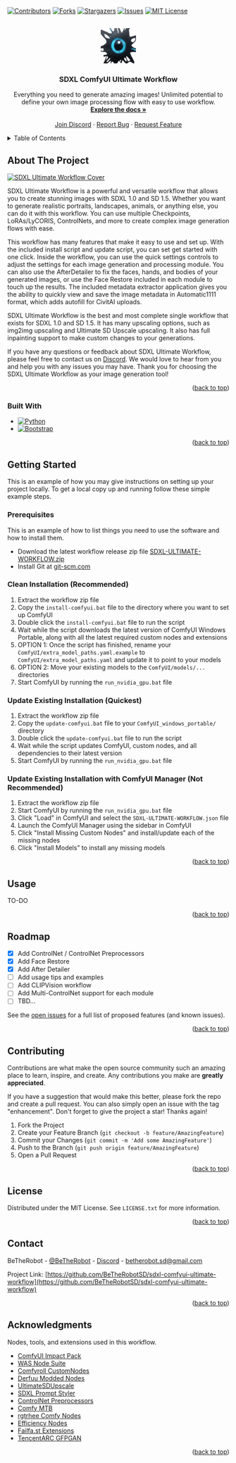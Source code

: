 <a name="readme-top"></a>
[![Contributors][contributors-shield]][contributors-url]
[![Forks][forks-shield]][forks-url]
[![Stargazers][stars-shield]][stars-url]
[![Issues][issues-shield]][issues-url]
[![MIT License][license-shield]][license-url]



<!-- PROJECT LOGO -->
<br />
<div align="center">
  <a href="https://github.com/BeTheRobotSD/sdxl-comfyui-ultimate-workflow">
    <img src="assets/icon.png" alt="Logo" width="80" height="80">
  </a>

  <h3 align="center">SDXL ComfyUI Ultimate Workflow</h3>

  <p align="center">
    Everything you need to generate amazing images! Unlimited potential to define your own image processing flow with easy to use workflow.
    <br />
    <a href="https://github.com/BeTheRobotSD/sdxl-comfyui-ultimate-workflow"><strong>Explore the docs »</strong></a>
    <br />
    <br />
    <a href="https://discord.gg/PWSwFHAYRJ">Join Discord</a>
    ·
    <a href="https://github.com/BeTheRobotSD/sdxl-comfyui-ultimate-workflow/issues">Report Bug</a>
    ·
    <a href="https://github.com/BeTheRobotSD/sdxl-comfyui-ultimate-workflow/issues">Request Feature</a>
  </p>
</div>



<!-- TABLE OF CONTENTS -->
<details>
  <summary>Table of Contents</summary>
  <ol>
    <li>
      <a href="#about-the-project">About The Project</a>
      <ul>
        <li><a href="#built-with">Built With</a></li>
      </ul>
    </li>
    <li>
      <a href="#getting-started">Getting Started</a>
      <ul>
        <li><a href="#prerequisites">Prerequisites</a></li>
        <li><a href="#installation">Installation</a></li>
      </ul>
    </li>
    <li><a href="#usage">Usage</a></li>
    <li><a href="#roadmap">Roadmap</a></li>
    <li><a href="#contributing">Contributing</a></li>
    <li><a href="#license">License</a></li>
    <li><a href="#contact">Contact</a></li>
    <li><a href="#acknowledgments">Acknowledgments</a></li>
  </ol>
</details>



<!-- ABOUT THE PROJECT -->
## About The Project

[![SDXL Ultimate Workflow Cover][product-screenshot]](https://github.com/BeTheRobotSD/sdxl-comfyui-ultimate-workflow)

SDXL Ultimate Workflow is a powerful and versatile workflow that allows you to create stunning images with SDXL 1.0 and SD 1.5. Whether you want to generate realistic portraits, landscapes, animals, or anything else, you can do it with this workflow. You can use multiple Checkpoints, LoRAs/LyCORIS, ControlNets, and more to create complex image generation flows with ease.

This workflow has many features that make it easy to use and set up. With the included install script and update script, you can set get started with one click. Inside the workflow, you can use the quick settings controls to adjust the settings for each image generation and processing module. You can also use the AfterDetailer to fix the faces, hands, and bodies of your generated images, or use the Face Restore included in each module to touch up the results. The included metadata extractor application gives you the ability to quickly view and save the image metadata in Automatic1111 format, which adds autofill for CivitAI uploads.

SDXL Ultimate Workflow is the best and most complete single workflow that exists for SDXL 1.0 and SD 1.5. It has many upscaling options, such as img2img upscaling and Ultimate SD Upscale upscaling. It also has full inpainting support to make custom changes to your generations.

If you have any questions or feedback about SDXL Ultimate Workflow, please feel free to contact us on [Discord](https://discord.gg/y8C5ACnBnG). We would love to hear from you and help you with any issues you may have. Thank you for choosing the SDXL Ultimate Workflow as your image generation tool!

<p align="right">(<a href="#readme-top">back to top</a>)</p>



### Built With

* [![Python][Python.org]][Python-url]
* [![Bootstrap][Bootstrap.com]][Bootstrap-url]

<p align="right">(<a href="#readme-top">back to top</a>)</p>



<!-- GETTING STARTED -->
## Getting Started

This is an example of how you may give instructions on setting up your project locally.
To get a local copy up and running follow these simple example steps.

### Prerequisites

This is an example of how to list things you need to use the software and how to install them.
* Download the latest workflow release zip file [SDXL-ULTIMATE-WORKFLOW.zip](https://github.com/BeTheRobotSD/sdxl-comfyui-ultimate-workflow/releases)
* Install Git at [git-scm.com](https://git-scm.com/download/win)

### Clean Installation (Recommended)

1. Extract the workflow zip file
2. Copy the `install-comfyui.bat` file to the directory where you want to set up ComfyUI
3. Double click the `install-comfyui.bat` file to run the script
4. Wait while the script downloads the latest version of ComfyUI Windows Portable, along with all the latest required custom nodes and extensions
5. OPTION 1: Once the script has finished, rename your `ComfyUI/extra_model_paths.yaml.example` to `ComfyUI/extra_model_paths.yaml` and update it to point to your models
6. OPTION 2: Move your existing models to the `ComfyUI/models/...` directories
7. Start ComfyUI by running the `run_nvidia_gpu.bat` file



### Update Existing Installation (Quickest)

1. Extract the workflow zip file
2. Copy the `update-comfyui.bat` file to your `ComfyUI_windows_portable/` directory
3. Double click the `update-comfyui.bat` file to run the script
4. Wait while the script updates ComfyUI, custom nodes, and all dependencies to their latest version
5. Start ComfyUI by running the `run_nvidia_gpu.bat` file


### Update Existing Installation with ComfyUI Manager (Not Recommended)

1. Extract the workflow zip file
2. Start ComfyUI by running the `run_nvidia_gpu.bat` file
3. Click "Load" in ComfyUI and select the `SDXL-ULTIMATE-WORKFLOW.json` file
4. Launch the ComfyUI Manager using the sidebar in ComfyUI
5. Click "Install Missing Custom Nodes" and install/update each of the missing nodes
6. Click "Install Models" to install any missing models



<p align="right">(<a href="#readme-top">back to top</a>)</p>



<!-- USAGE EXAMPLES -->
## Usage

TO-DO

<p align="right">(<a href="#readme-top">back to top</a>)</p>



<!-- ROADMAP -->
## Roadmap

- [x] Add ControlNet / ControlNet Preprocessors
- [x] Add Face Restore
- [x] Add After Detailer
- [ ] Add usage tips and examples
- [ ] Add CLIPVision workflow
- [ ] Add Multi-ControlNet support for each module
- [ ] TBD...

See the [open issues](https://github.com/BeTheRobotSD/sdxl-comfyui-ultimate-workflow/issues) for a full list of proposed features (and known issues).

<p align="right">(<a href="#readme-top">back to top</a>)</p>



<!-- CONTRIBUTING -->
## Contributing

Contributions are what make the open source community such an amazing place to learn, inspire, and create. Any contributions you make are **greatly appreciated**.

If you have a suggestion that would make this better, please fork the repo and create a pull request. You can also simply open an issue with the tag "enhancement".
Don't forget to give the project a star! Thanks again!

1. Fork the Project
2. Create your Feature Branch (`git checkout -b feature/AmazingFeature`)
3. Commit your Changes (`git commit -m 'Add some AmazingFeature'`)
4. Push to the Branch (`git push origin feature/AmazingFeature`)
5. Open a Pull Request

<p align="right">(<a href="#readme-top">back to top</a>)</p>



<!-- LICENSE -->
## License

Distributed under the MIT License. See `LICENSE.txt` for more information.

<p align="right">(<a href="#readme-top">back to top</a>)</p>



<!-- CONTACT -->
## Contact

BeTheRobot - [@BeTheRobot](https://civitai.com/user/BeTheRobot/models) - [Discord](https://discord.gg/y8C5ACnBnG) - betherobot.sd@gmail.com

Project Link: [https://github.com/BeTheRobotSD/sdxl-comfyui-ultimate-workflow](https://github.com/BeTheRobotSD/sdxl-comfyui-ultimate-workflow)

<p align="right">(<a href="#readme-top">back to top</a>)</p>



<!-- ACKNOWLEDGMENTS -->
## Acknowledgments

Nodes, tools, and extensions used in this workflow.

* [ComfyUI Impact Pack](https://github.com/ltdrdata/ComfyUI-Impact-Pack)
* [WAS Node Suite](https://github.com/WASasquatch/was-node-suite-comfyui)
* [Comfyroll CustomNodes](https://github.com/RockOfFire/ComfyUI_Comfyroll_CustomNodes)
* [Derfuu Modded Nodes](https://github.com/Derfuu/Derfuu_ComfyUI_ModdedNodes)
* [UltimateSDUpscale](https://github.com/ssitu/ComfyUI_UltimateSDUpscale)
* [SDXL Prompt Styler](https://github.com/twri/sdxl_prompt_styler)
* [ControlNet Preprocessors](https://github.com/Fannovel16/comfyui_controlnet_aux)
* [Comfy MTB](https://github.com/melMass/comfy_mtb)
* [rgtrhee Comfy Nodes](https://github.com/rgthree/rgthree-comfy)
* [Efficiency Nodes](https://github.com/LucianoCirino/efficiency-nodes-comfyui)
* [Failfa.st Extensions](https://github.com/failfa-st/failfast-comfyui-extensions)
* [TencentARC GFPGAN](https://github.com/TencentARC/GFPGAN)


<p align="right">(<a href="#readme-top">back to top</a>)</p>



<!-- MARKDOWN LINKS & IMAGES -->
[contributors-shield]: https://img.shields.io/github/contributors/BeTheRobotSD/sdxl-comfyui-ultimate-workflow.svg?style=for-the-badge
[contributors-url]: https://github.com/BeTheRobotSD/sdxl-comfyui-ultimate-workflow/graphs/contributors
[forks-shield]: https://img.shields.io/github/forks/BeTheRobotSD/sdxl-comfyui-ultimate-workflow.svg?style=for-the-badge
[forks-url]: https://github.com/BeTheRobotSD/sdxl-comfyui-ultimate-workflow/network/members
[stars-shield]: https://img.shields.io/github/stars/BeTheRobotSD/sdxl-comfyui-ultimate-workflow.svg?style=for-the-badge
[stars-url]: https://github.com/BeTheRobotSD/sdxl-comfyui-ultimate-workflow/stargazers
[issues-shield]: https://img.shields.io/github/issues/BeTheRobotSD/sdxl-comfyui-ultimate-workflow.svg?style=for-the-badge
[issues-url]: https://github.com/BeTheRobotSD/sdxl-comfyui-ultimate-workflow/issues
[license-shield]: https://img.shields.io/github/license/BeTheRobotSD/sdxl-comfyui-ultimate-workflow.svg?style=for-the-badge
[license-url]: https://github.com/BeTheRobotSD/sdxl-comfyui-ultimate-workflow/blob/master/LICENSE.txt
[product-screenshot]: assets/COVER-v3_2.png

[Bootstrap.com]: https://img.shields.io/badge/Bootstrap-563D7C?style=for-the-badge&logo=bootstrap&logoColor=white
[Bootstrap-url]: https://getbootstrap.com
[Python.org]: https://img.shields.io/badge/Python-3776AB?style=for-the-badge&logo=python&logoColor=white
[Python-url]: https://python.org